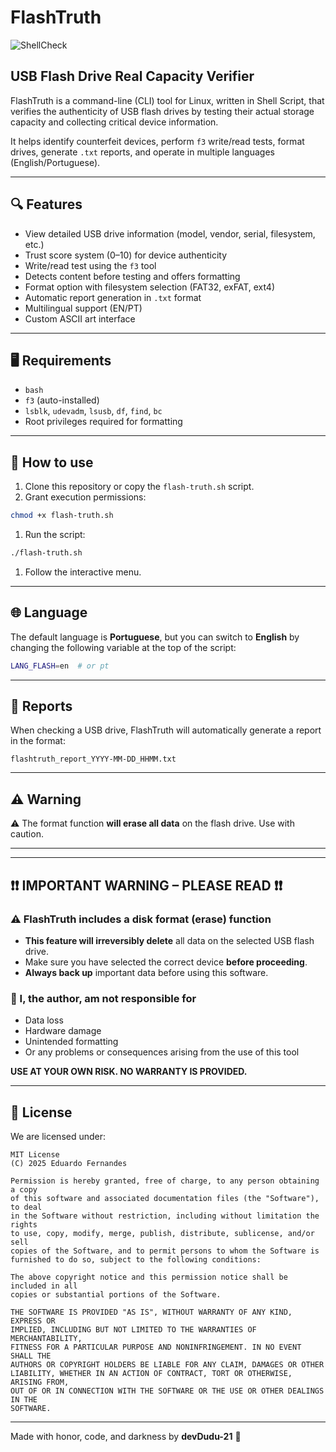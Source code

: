 # FlashTruth

![ShellCheck](https://github.com/devDudu-21/flash-truth/actions/workflows/shellcheck.yml/badge.svg)

## USB Flash Drive Real Capacity Verifier

FlashTruth is a command-line (CLI) tool for Linux, written in Shell Script, that verifies the authenticity of USB flash drives by testing their actual storage capacity and collecting critical device information.

It helps identify counterfeit devices, perform `f3` write/read tests, format drives, generate `.txt` reports, and operate in multiple languages (English/Portuguese).

---

## 🔍 Features

- View detailed USB drive information (model, vendor, serial, filesystem, etc.)
- Trust score system (0–10) for device authenticity
- Write/read test using the `f3` tool
- Detects content before testing and offers formatting
- Format option with filesystem selection (FAT32, exFAT, ext4)
- Automatic report generation in `.txt` format
- Multilingual support (EN/PT)
- Custom ASCII art interface

---

## 🖥️ Requirements

- `bash`
- `f3` (auto-installed)
- `lsblk`, `udevadm`, `lsusb`, `df`, `find`, `bc`
- Root privileges required for formatting

---

## 🚀 How to use

1. Clone this repository or copy the `flash-truth.sh` script.
1. Grant execution permissions:

```bash
chmod +x flash-truth.sh
```

1. Run the script:

```bash
./flash-truth.sh
```

1. Follow the interactive menu.

---

## 🌐 Language

The default language is **Portuguese**, but you can switch to **English** by changing the following variable at the top of the script:

```bash
LANG_FLASH=en  # or pt
```

---

## 📁 Reports

When checking a USB drive, FlashTruth will automatically generate a report in the format:

```plaintext
flashtruth_report_YYYY-MM-DD_HHMM.txt
```

---

## ⚠️ Warning

⚠️ The format function **will erase all data** on the flash drive. Use with caution.

---

---

## ❗❗ IMPORTANT WARNING – PLEASE READ ❗❗

### ⚠️ FlashTruth includes a disk **format (erase)** function

- **This feature will irreversibly delete** all data on the selected USB flash drive.
- Make sure you have selected the correct device **before proceeding**.
- **Always back up** important data before using this software.

### 🚫 I, the author, am **not responsible** for

- Data loss
- Hardware damage
- Unintended formatting
- Or any problems or consequences arising from the use of this tool

**USE AT YOUR OWN RISK. NO WARRANTY IS PROVIDED.**

---

## 📜 License

We are licensed under:

```plaintext
MIT License
(C) 2025 Eduardo Fernandes

Permission is hereby granted, free of charge, to any person obtaining a copy
of this software and associated documentation files (the "Software"), to deal
in the Software without restriction, including without limitation the rights
to use, copy, modify, merge, publish, distribute, sublicense, and/or sell
copies of the Software, and to permit persons to whom the Software is
furnished to do so, subject to the following conditions:

The above copyright notice and this permission notice shall be included in all
copies or substantial portions of the Software.

THE SOFTWARE IS PROVIDED "AS IS", WITHOUT WARRANTY OF ANY KIND, EXPRESS OR
IMPLIED, INCLUDING BUT NOT LIMITED TO THE WARRANTIES OF MERCHANTABILITY,
FITNESS FOR A PARTICULAR PURPOSE AND NONINFRINGEMENT. IN NO EVENT SHALL THE
AUTHORS OR COPYRIGHT HOLDERS BE LIABLE FOR ANY CLAIM, DAMAGES OR OTHER
LIABILITY, WHETHER IN AN ACTION OF CONTRACT, TORT OR OTHERWISE, ARISING FROM,
OUT OF OR IN CONNECTION WITH THE SOFTWARE OR THE USE OR OTHER DEALINGS IN THE
SOFTWARE.
```

---

Made with honor, code, and darkness by **devDudu-21** 👑
